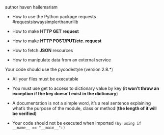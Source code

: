 author haven hailemariam












- How to use the Python package requests #requestsiswaysimplerthanurllib

- How to make __HTTP GET request__

- How to make __HTTP POST/PUT/etc. request__

- How to fetch __JSON__ resources

- How to manipulate data from an external service

Your code should use the pycodestyle (version 2.8.*)
- All your files must be executable


- You must use get to access to dictionary value by key (__it won’t throw an exception if the key doesn’t exist in the dictionary__)













- A documentation is not a simple word, it’s a real sentence explaining what’s the purpose of the module, class or method (__the length of it will be verified__)
























- Your code should not be executed when imported ``(by using if __name__ == "__main__":)``
